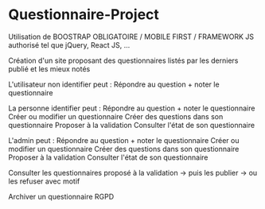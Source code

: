 # Questionnaire-Project

Utilisation de BOOSTRAP OBLIGATOIRE / MOBILE FIRST / FRAMEWORK JS authorisé tel que jQuery, React JS, ...

Création d'un site proposant des questionnaires listés par les derniers publié et les mieux notés

L'utilisateur non identifier peut : 
Répondre au question + noter le questionnaire

La personne identifier peut :
Répondre au question + noter le questionnaire
Créer ou modifier un questionnaire
Créer des questions dans son questionnaire
Proposer à la validation
Consulter l'état de son questionnaire

L'admin peut : 
Répondre au question + noter le questionnaire
Créer ou modifier un questionnaire
Créer des questions dans son questionnaire
Proposer à la validation
Consulter l'état de son questionnaire

Consulter les questionnaires proposé à la validation
	-> puis les publier
	-> ou les refuser avec motif 

Archiver un questionnaire 
RGPD
